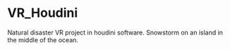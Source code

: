 # VR_Houdini
Natural disaster VR project in houdini software. Snowstorm on an island in the middle of the ocean.
